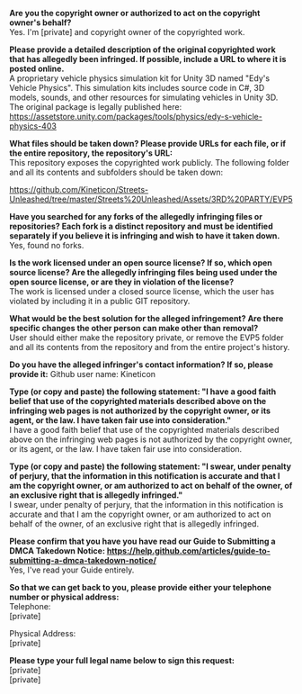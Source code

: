 **Are you the copyright owner or authorized to act on the copyright owner's behalf?**  
Yes. I'm [private] and copyright owner of the copyrighted work.

**Please provide a detailed description of the original copyrighted work that has allegedly been infringed. If possible, include a URL to where it is posted online.**  
A proprietary vehicle physics simulation kit for Unity 3D named "Edy's Vehicle Physics". This simulation kits includes source code in C#, 3D models, sounds, and other resources for simulating vehicles in Unity 3D. The original package is legally published here:
https://assetstore.unity.com/packages/tools/physics/edy-s-vehicle-physics-403

**What files should be taken down? Please provide URLs for each file, or if the entire repository, the repository's URL:**  
This repository exposes the copyrighted work publicly. The following folder and all its contents and subfolders should be taken down:

https://github.com/Kineticon/Streets-Unleashed/tree/master/Streets%20Unleashed/Assets/3RD%20PARTY/EVP5

**Have you searched for any forks of the allegedly infringing files or repositories? Each fork is a distinct repository and must be identified separately if you believe it is infringing and wish to have it taken down.**  
Yes, found no forks.

**Is the work licensed under an open source license? If so, which open source license? Are the allegedly infringing files being used under the open source license, or are they in violation of the license?**  
The work is licensed under a closed source license, which the user has violated by including it in a public GIT repository.

**What would be the best solution for the alleged infringement? Are there specific changes the other person can make other than removal?**  
User should either make the repository private, or remove the EVP5 folder and all its contents from the repository and from the entire project's history.

**Do you have the alleged infringer's contact information? If so, please provide it:**
Github user name: Kineticon

**Type (or copy and paste) the following statement: "I have a good faith belief that use of the copyrighted materials described above on the infringing web pages is not authorized by the copyright owner, or its agent, or the law. I have taken fair use into consideration."**  
I have a good faith belief that use of the copyrighted materials described above on the infringing web pages is not authorized by the copyright owner, or its agent, or the law. I have taken fair use into consideration.

**Type (or copy and paste) the following statement: "I swear, under penalty of perjury, that the information in this notification is accurate and that I am the copyright owner, or am authorized to act on behalf of the owner, of an exclusive right that is allegedly infringed."**  
I swear, under penalty of perjury, that the information in this notification is accurate and that I am the copyright owner, or am authorized to act on behalf of the owner, of an exclusive right that is allegedly infringed.

**Please confirm that you have you have read our Guide to Submitting a DMCA Takedown Notice: https://help.github.com/articles/guide-to-submitting-a-dmca-takedown-notice/**  
Yes, I've read your Guide entirely.

**So that we can get back to you, please provide either your telephone number or physical address:**  
Telephone:  
[private]  

Physical Address:  
[private]  

**Please type your full legal name below to sign this request:**  
[private]  
[private]  
